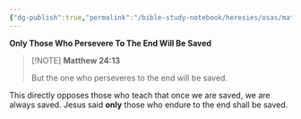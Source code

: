 ```yaml
---
{"dg-publish":true,"permalink":"/bible-study-notebook/heresies/osas/matthew-24v13/","tags":["Doctrines-of-Devils/OSAS"],"created":"2025-06-02T23:52:02.031-04:00","updated":"2025-06-04T01:40:35.364-04:00"}
---
```



**Only Those Who Persevere To The End Will Be Saved**

> [!NOTE] **Matthew 24:13**
>
> But the one who perseveres to the end will be saved.

This directly opposes those who teach that once we are saved, we are always saved. Jesus said **only** those who endure to the end shall be saved.  



